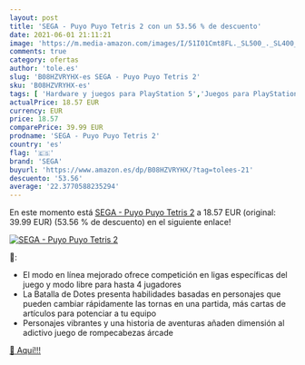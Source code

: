 ```yaml
---
layout: post
title: 'SEGA - Puyo Puyo Tetris 2 con un 53.56 % de descuento'
date: 2021-06-01 21:11:21
image: 'https://m.media-amazon.com/images/I/51I01Cmt8FL._SL500_._SL400_.jpg'
comments: true
category: ofertas
author: 'tole.es'
slug: 'B08HZVRYHX-es SEGA - Puyo Puyo Tetris 2'
sku: 'B08HZVRYHX-es'
tags: [ 'Hardware y juegos para PlayStation 5','Juegos para PlayStation 5','Videojuegos','sega', ]
actualPrice: 18.57 EUR
currency: EUR
price: 18.57
comparePrice: 39.99 EUR
prodname: 'SEGA - Puyo Puyo Tetris 2'
country: 'es'
flag: '🇪🇸'
brand: 'SEGA'
buyurl: 'https://www.amazon.es/dp/B08HZVRYHX/?tag=tolees-21'
descuento: '53.56'
average: '22.3770588235294'
---
```


En este momento está [SEGA - Puyo Puyo Tetris 2](https://www.amazon.es/dp/B08HZVRYHX/?tag=tolees-21) a 18.57 EUR (original: 39.99 EUR) (53.56 %  de descuento) en el siguiente enlace!

[![SEGA - Puyo Puyo Tetris 2](https://m.media-amazon.com/images/I/51I01Cmt8FL._SL500_._SL400_.jpg)](https://www.amazon.es/dp/B08HZVRYHX/?tag=tolees-21)

🔎:

- El modo en línea mejorado ofrece competición en ligas específicas del juego y modo libre para hasta 4 jugadores
- La Batalla de Dotes presenta habilidades basadas en personajes que pueden cambiar rápidamente las tornas en una partida, más cartas de artículos para potenciar a tu equipo
- Personajes vibrantes y una historia de aventuras añaden dimensión al adictivo juego de rompecabezas árcade

[🛒 Aquí!!!](https://www.amazon.es/dp/B08HZVRYHX/?tag=tolees-21)
